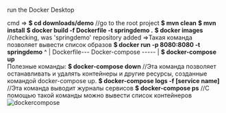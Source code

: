 
run the Docker Desktop

cmd => **$ cd downloads/demo**      //go to the root project
       **$ mvn clean**
       **$ mvn install**
       **$ docker build -f Dockerfile -t springdemo .**
       **$ docker images**          //checking, was 'springdemo' repository added  =>Такая команда позволяет вывести список образов
       **$ docker run -p 8080:8080 -t springdemo**
                   ^
                   |
       Dockerfile---
       Docker-compose -----
                          |
       **$ docker-compose up**       
       Полезные команды:
       **$ docker-compose down**  //Эта команда позволяет останавливать и удалять контейнеры и другие ресурсы, 
                                созданные командой docker-compose up.
       **$ docker-compose logs -f [service name]**   //Эта команда выводит журналы сервисов
       **$ docker-compose ps**   //С помощью такой команды можно вывести список контейнеров
       ![dockercompose](https://hsto.org/getpro/habr/post_images/859/489/407/85948940715022ca196b8ad6f1e810d0.png)
       

          
       
